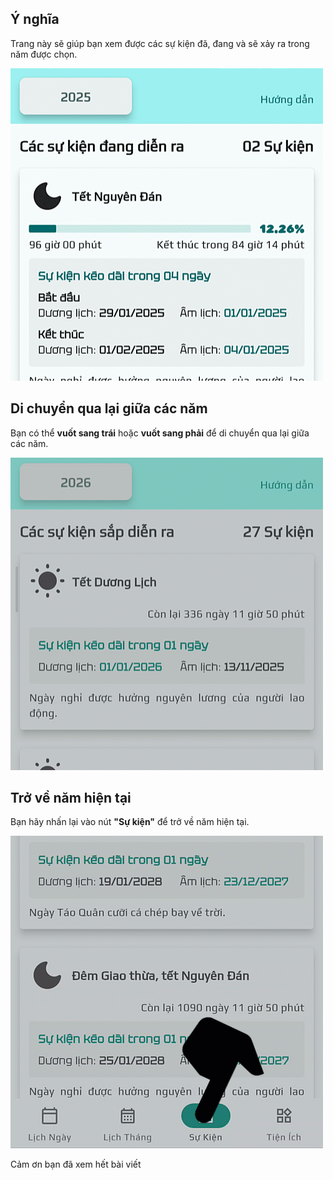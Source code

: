 ## Ý nghĩa

Trang này sẽ giúp bạn xem được các sự kiện đã, đang và sẽ xảy ra trong năm được chọn.

![Sự kiện Tết Nguyên Đán qua các năm](images/guide_1.gif)

## Di chuyển qua lại giữa các năm

Bạn có thể __vuốt sang trái__ hoặc __vuốt sang phải__ để di chuyển qua lại giữa các năm.

![Vuốt sang trái hoặc sang phải](images/navigate.gif)


## Trở về năm hiện tại

Bạn hãy nhấn lại vào nút __"Sự kiện"__ để trở về năm hiện tại.

![Nhấn lại vào nút "Sự kiện"](images/this_year.gif)

Cảm ơn bạn đã xem hết bài viết